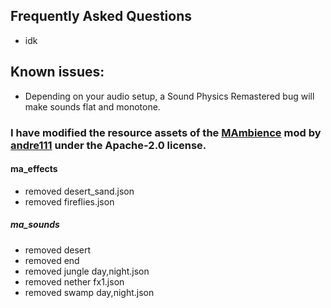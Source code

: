 ## Frequently Asked Questions
- idk


## Known issues:
- Depending on your audio setup, a Sound Physics Remastered bug will make sounds flat and monotone.

### I have modified the resource assets of the [MAmbience](https://modrinth.com/mod/mambience) mod by [andre111](https://modrinth.com/user/andre111) under the Apache-2.0 license.
#### ma_effects
- removed desert_sand.json
- removed fireflies.json
##### ma_sounds
- removed desert
- removed end
- removed jungle day,night.json
- removed nether fx1.json
- removed swamp day,night.json

